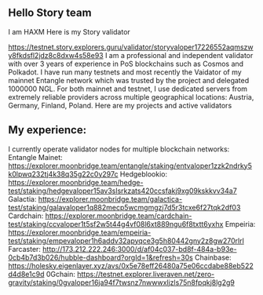 ## **Hello Story team**
I am HAXM
Here is my Story validator

 https://testnet.story.explorers.guru/validator/storyvaloper17226552aqmszwy8fkdsfl2jdz8c8dxw4s58e93
I am a professional and independent validator with over 3 years of experience in PoS blockchains such as Cosmos and Polkadot. I have run many testnets and most recently the Vaidator of my mainnet Entangle network which was trusted by the project and delegated 1000000 NGL. For both mainnet and testnet, I use dedicated servers from extremely reliable providers across multiple geographical locations: Austria, Germany, Finland, Poland. Here are my projects and active validators

## My experience:
I currently operate validator nodes for multiple blockchain networks:
Entangle Mainet: https://explorer.moonbridge.team/entangle/staking/entvaloper1zzk2ndrky5k0lpwq232tj4k38q35g22c0y297c
Hedgeblookio: https://explorer.moonbridge.team/hedge-test/staking/hedgevaloper15av3slsrkzats420ccsfakj9xg09kskkvv34a7
Galactia: https://explorer.moonbridge.team/galactica-test/staking/galavaloper1q882mecp5wcmgmgzj7d5r3tcxe6f27tqk2df03
Cardchain: https://explorer.moonbridge.team/cardchain-test/staking/ccvaloper1t5sf2w5t44g4vf08l6xt889ngu6f8txtt6yxhx
Empeiria: https://explorer.moonbridge.team/empeiria-test/staking/empevaloper1h6addv32apyqce3g5h80442gny2z8gw270rlrl
Farcaster: http://173.212.222.246:3000/d/af04c037-bd8f-484a-b93e-0cb4b7d3b026/hubble-dashboard?orgId=1&refresh=30s
Chainbase: https://holesky.eigenlayer.xyz/avs/0x5e78eff26480a75e06ccdabe88eb522d4d8e1c9d
0Gchain: https://testnet.explorer.liveraven.net/zero-gravity/staking/0gvaloper16ja94f7twsnz7nwwwxljzls75n8fpqkj8lg2g9

